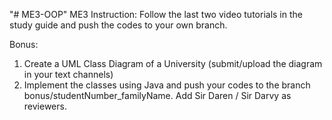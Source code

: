 "# ME3-OOP" 
ME3 Instruction:
Follow the last two video tutorials in the study guide and push the codes to your own branch.

Bonus: 
1) Create a UML Class Diagram of a University (submit/upload the diagram in your text channels)
2) Implement the classes using Java and push your codes to the branch bonus/studentNumber_familyName. Add Sir Daren / Sir Darvy as reviewers.
